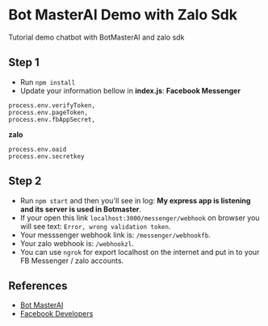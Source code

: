 # Bot MasterAI Demo with Zalo Sdk
Tutorial demo chatbot with BotMasterAI and zalo sdk

## Step 1
- Run `npm install`
- Update your information bellow in **index.js**:
**Facebook Messenger**
```
process.env.verifyToken,
process.env.pageToken,
process.env.fbAppSecret,
```
**zalo**
```
process.env.oaid
process.env.secretkey
```
## Step 2
- Run `npm start` and then you'll see in log: **My express app is listening and its server is used in Botmaster**.
- If your open this link `localhost:3000/messenger/webhook` on browser you will see text: `Error, wrong validation token`.
- Your messsenger webhook link is: `/messenger/webhookfb`. 
- Your zalo webhook is: `/webhookzl`.
- You can use `ngrok` for export localhost on the internet and put in to your FB Messenger / zalo accounts.

## References
- [Bot MasterAI](http://botmasterai.com/documentation/latest/)
- [Facebook Developers](http://developers.facebook.com)
